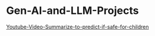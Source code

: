 # Gen-AI-and-LLM-Projects
[Youtube-Video-Summarize-to-predict-if-safe-for-children](https://github.com/Shristy-stack/Youtube-Video-Summarize-to-predict-if-safe-for-children)
